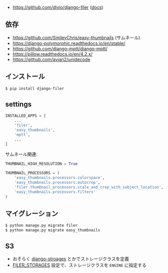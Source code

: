 - https://github.com/divio/django-filer ([docs](https://django-filer.readthedocs.io/en/latest/))


## 依存

- https://github.com/SmileyChris/easy-thumbnails  (サムネール)
- https://django-polymorphic.readthedocs.io/en/stable/
- https://github.com/django-mptt/django-mptt/
- https://pillow.readthedocs.io/en/4.2.x/
- https://github.com/avian2/unidecode


## インストール

~~~bash
$ pip install django-filer
~~~

## settings


~~~py
INSTALLED_APPS = [
    ...
    'filer',
    'easy_thumbnails',
    'mptt',
    ...
]
~~~

サムネール関連:

~~~py
THUMBNAIL_HIGH_RESOLUTION = True

THUMBNAIL_PROCESSORS = (
    'easy_thumbnails.processors.colorspace',
    'easy_thumbnails.processors.autocrop',
    'filer.thumbnail_processors.scale_and_crop_with_subject_location',
    'easy_thumbnails.processors.filters'
)
~~~

## マイグレーション

~~~bash
$ python manage.py migrate filer
$ python manage.py migrate easy_thumbnails
~~~



## S3

- おそらく [django-stroages](https://django-storages.readthedocs.io/en/latest/) とかでストレージクラスを定義
- [FILER_STORAGES](http://django-filer.readthedocs.io/en/latest/settings.html#filer-storages) 設定で、ストレージクラスを `ENGINE` に指定する

